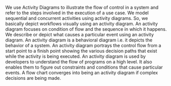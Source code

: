We use Activity Diagrams to illustrate the flow of control in a system and refer to the steps involved in the execution of a use case. We model sequential and concurrent activities using activity diagrams. So, we basically depict workflows visually using an activity diagram. An activity diagram focuses on condition of flow and the sequence in which it happens. We describe or depict what causes a particular event using an activity diagram.
An activity diagram is a behavioral diagram i.e. it depicts the behavior of a system.
An activity diagram portrays the control flow from a start point to a finish point showing the various decision paths that exist while the activity is being executed.
An activity diagram is used by developers to understand the flow of programs on a high level. It also enables them to figure out constraints and conditions that cause particular events. A flow chart converges into being an activity diagram if complex decisions are being made.
